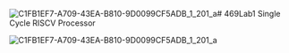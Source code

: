 ![C1FB1EF7-A709-43EA-B810-9D0099CF5ADB_1_201_a](https://github.com/rohiniravi/469Lab1/assets/72956431/fce867e4-ebae-4002-8096-99ce3a84bcef)# 469Lab1
Single Cycle RISCV Processor

![C1FB1EF7-A709-43EA-B810-9D0099CF5ADB_1_201_a](https://github.com/rohiniravi/469Lab1/assets/72956431/22733622-23d0-4da3-bf33-883cc8f06796)
